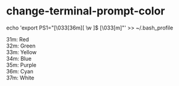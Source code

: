 # change-terminal-prompt-color

echo 'export PS1="\[\033[36m\][ \w ]\$ \[\033[m\]"' >> ~/.bash_profile

31m: Red <br>
32m: Green <br>
33m: Yellow <br>
34m: Blue <br>
35m: Purple <br>
36m: Cyan <br>
37m: White <br>
